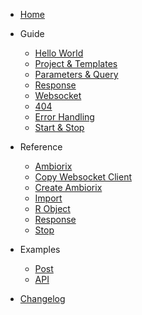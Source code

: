 - [Home](/)

- Guide
  
  - [Hello World](guide/hello-world.md)
  - [Project & Templates](guide/project.md)
  - [Parameters & Query](guide/params.md)
  - [Response](guide/response.md)
  - [Websocket](guide/websocket.md)
  - [404](guide/not-found.md)
  - [Error Handling](guide/errors.md)
  - [Start & Stop](guide/stop.md)

- Reference

  - [Ambiorix](reference/Ambiorix.md)
  - [Copy Websocket Client](reference/copy_websocket_client.md)
  - [Create Ambiorix](reference/create_ambiorix.md)
  - [Import](reference/import.md)
  - [R Object](reference/robj.md)
  - [Response](reference/responses.md)
  - [Stop](reference/stop_all.md)

- Examples
  - [Post](examples/post.md)
  - [API](examples/api.md)

- [Changelog](changelog.md)
